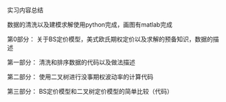 实习内容总结

数据的清洗以及建模求解使用python完成，画图有matlab完成

第0部分：
关于BS定价模型，美式欧氏期权定价以及求解的预备知识，数据的描述

第一部分：
清洗和排序数据的代码以及做法描述

第二部分：
使用二叉树进行没事期权波动率的计算代码

第三部分：
BS定价模型和二叉树定价模型的简单比较（代码）

